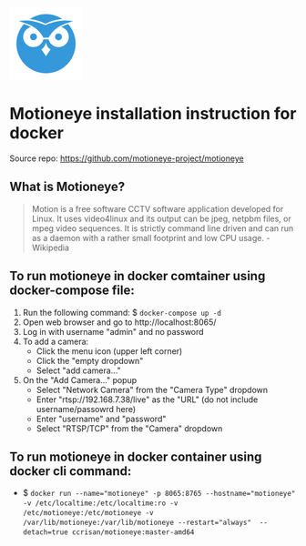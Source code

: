 ![motioneye logo](https://raw.githubusercontent.com/motioneye-project/motioneye/502614c699133b93f78d67492a6d2a502d366825/extra/motioneye.svg)
# Motioneye installation instruction for docker
Source repo: https://github.com/motioneye-project/motioneye

## What is Motioneye?
>Motion is a free software CCTV software application developed for Linux. It uses video4linux and its output can be jpeg, netpbm files, or mpeg video sequences. It is strictly command line driven and can run as a daemon with a rather small footprint and low CPU usage. - Wikipedia

## To run motioneye in docker comtainer using docker-compose file:
1. Run the following command: $ `docker-compose up -d`
2. Open web browser and go to http://localhost:8065/
3. Log in with username "admin" and no password
4. To add a camera:
   - Click the menu icon (upper left corner)
   - Click the "empty dropdown"
   - Select "add camera..."
5. On the "Add Camera..." popup
   - Select "Network Camera" from the "Camera Type" dropdown
   - Enter "rtsp://192.168.7.38/live" as the "URL" (do not include username/passowrd here)
   - Enter "username" and "password"
   - Select "RTSP/TCP" from the "Camera" dropdown

## To run motioneye in docker container using docker cli command:
   - $ `docker run --name="motioneye" -p 8065:8765 --hostname="motioneye" -v /etc/localtime:/etc/localtime:ro -v /etc/motioneye:/etc/motioneye -v /var/lib/motioneye:/var/lib/motioneye --restart="always"  --detach=true ccrisan/motioneye:master-amd64`
